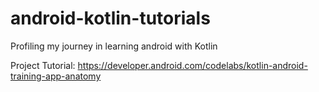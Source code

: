 # android-kotlin-tutorials
Profiling my journey in learning android with Kotlin

Project Tutorial: https://developer.android.com/codelabs/kotlin-android-training-app-anatomy
